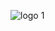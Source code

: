 
![logo 1](https://user-images.githubusercontent.com/122369384/213865000-1d3e37c9-398c-4a23-92ee-7457dd6136b6.png)
